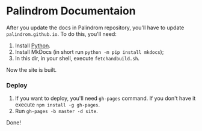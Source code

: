 # Palindrom Documentaion

After you update the docs in Palindrom repository, you'll have to update `palindrom.github.io`. To do this, you'll need:

1. Install [Python](https://www.python.org/downloads/).
2. Install MkDocs (in short run `python -m pip install mkdocs`);
3. In this dir, in your shell, execute `fetchandbuild.sh`. 

Now the site is built.

### Deploy

1. If you want to deploy, you'll need `gh-pages` command. If you don't have it execute `npm install -g gh-pages`.
2. Run `gh-pages -b master -d site`.

Done!
